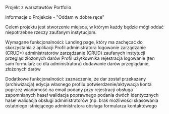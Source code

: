 Projekt z warsztawtów Portfolio

Informacje o Projekcie - "Oddam w dobre ręce"

Celem projektu jest stworzenie miejsca, w którym każdy będzie mógł oddać niepotrzebne rzeczy zaufanym instytucjom.

Wymagane funkcjonalności: Landing page, który ma zachęcać do skorzystania z aplikacji Profil administratora logowanie
zarządzanie (CRUD*) administratorów zarządzanie (CRUD) zaufanych instytucji przegląd złożonych darów Profil użytkownika
rejestracja logowanie (ten sam formularz co dla administratora) dodawanie darów przeglądanie, złożonych darów

Dodatkowe funkcjonalności: zaznaczenie, że dar został przekazany (archiwizacja) edycja własnego profilu
potwierdzenie/aktywacja konta poprzez wiadomość na email podany przy rejestracji obsługa zapomnianych haseł walidacja
poprawnego podania dwóch identycznych haseł walidacja obsługi administratorów (np. brak możliwości skasowania ostatniego
istniejącego administratora obsługa formularza kontaktowego